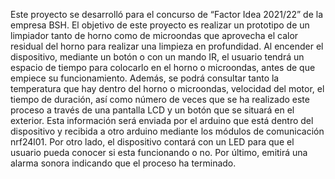 Este proyecto se desarrolló para el concurso de “Factor Idea 2021/22” de la empresa BSH. 
El objetivo de este proyecto es realizar un prototipo de un limpiador tanto de horno como de
microondas que aprovecha el calor residual del horno para realizar una limpieza en profundidad.
Al encender el dispositivo, mediante un botón o con un mando IR, el usuario tendrá un espacio
de tiempo para colocarlo en el horno o microondas, antes de que empiece su funcionamiento.
Además, se podrá consultar tanto la temperatura que hay dentro del horno o microondas, velocidad
del motor, el tiempo de duración, así como número de veces que se ha realizado este proceso a
través de una pantalla LCD y un botón que se situará en el exterior. Esta información será enviada
por el arduino que está dentro del dispositivo y recibida a otro arduino mediante los módulos de
comunicación nrf24l01. Por otro lado, el dispositivo contará con un LED para que el usuario pueda
conocer si esta funcionando o no. Por último, emitirá una alarma sonora indicando que el proceso
ha terminado.
